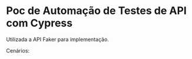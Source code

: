# Poc de Automação de Testes de API com Cypress

Utilizada a API Faker para implementação.

Cenários:
